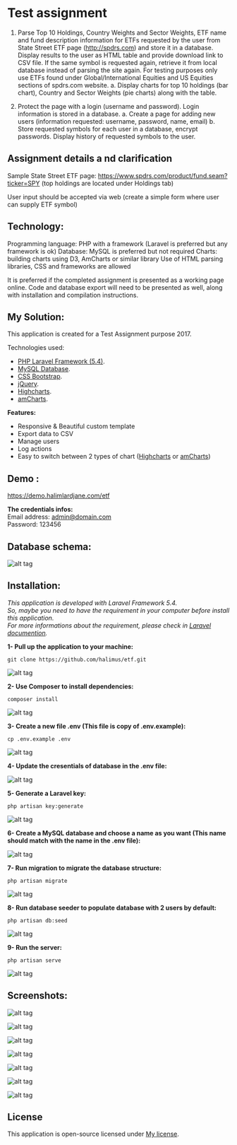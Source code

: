 
# Test assignment
1.  Parse Top 10 Holdings, Country Weights and Sector Weights, ETF name and fund description
information for ETFs requested by the user from State Street ETF page (http://spdrs.com) and 
store it in a database. Display results to the user as HTML table and provide download link to 
CSV file. If the same symbol is requested again, retrieve it from local database instead of parsing 
the site again. For testing purposes only use ETFs found under Global/International Equities and 
US Equities sections of spdrs.com website.
   a.  Display charts for top 10 holdings (bar chart), Country and Sector Weights (pie charts) 
       along with the table.

2.  Protect the page with a login (username and password). Login information is stored in a 
    database. 
    a.  Create a page for adding new users (information requested: username, password, 
        name, email)
    b.  Store requested symbols for each user in a database, encrypt passwords. Display history 
        of requested symbols to the user. 

## Assignment details a nd clarification
Sample State Street ETF page: https://www.spdrs.com/product/fund.seam?ticker=SPY (top holdings are 
located under Holdings tab)

User input should be accepted via web (create a simple form where user can supply ETF symbol)

## Technology:
Programming language: PHP with a framework (Laravel is preferred but any framework is ok)
Database: MySQL is preferred but not required
Charts: building charts using D3, AmCharts or similar library
Use of HTML parsing libraries, CSS and frameworks are allowed

It is preferred if the completed assignment is presented as a working page online. Code and database 
export will need to be presented as well, along with installation and compilation instructions.



## My Solution:
This application is created for a Test Assignment purpose 2017.

Technologies used:

- [PHP Laravel Framework (5.4)](https://laravel.com/).
- [MySQL Database](https://www.mysql.com/).
- [CSS Bootstrap](http://getbootstrap.com/).
- [jQuery](https://jquery.com/).
- [Highcharts](https://www.highcharts.com/).
- [amCharts](https://www.amcharts.com/).

**Features:**
- Responsive & Beautiful custom template
- Export data to CSV
- Manage users
- Log actions
- Easy to switch between 2 types of chart ([Highcharts](https://www.highcharts.com/) or [amCharts](https://www.amcharts.com/))

## Demo : 
https://demo.halimlardjane.com/etf

**The credentials infos:**<br>
Email address: admin@domain.com<br>
Password: 123456

## Database schema: 

![alt tag](https://github.com/halimus/etf/blob/master/public/images/mpd.png)


## Installation: 
*This application is developed with Laravel Framework 5.4.<br>
So, maybe you need to have the requirement in your computer before install this application.<br>
For more informations about the requirement, please check in [Laravel documention](https://laravel.com/docs/5.4#server-requirements).<br>*

**1- Pull up the application to your machine:**

    git clone https://github.com/halimus/etf.git

![alt tag](https://github.com/halimus/etf/blob/master/public/images/install/1.jpg)

**2- Use Composer to install dependencies:**

    composer install

![alt tag](https://github.com/halimus/etf/blob/master/public/images/install/2.jpg)



**3- Create a new file .env (This file is copy of .env.example):**
<br>

    cp .env.example .env

![alt tag](https://github.com/halimus/etf/blob/master/public/images/install/3.jpg)


**4- Update the cresentials of database in the .env file:**
<br>

![alt tag](https://github.com/halimus/etf/blob/master/public/images/install/4.jpg)
    

**5- Generate a Laravel key:**

    php artisan key:generate

![alt tag](https://github.com/halimus/etf/blob/master/public/images/install/5.jpg)

**6- Create a MySQL database and choose a name as you want (This name should match with the name in the .env file):**

![alt tag](https://github.com/halimus/etf/blob/master/public/images/install/6.jpg)


**7- Run migration to migrate the database structure:**

    php artisan migrate

![alt tag](https://github.com/halimus/etf/blob/master/public/images/install/7.jpg)


**8- Run database seeder to populate database with 2 users by default:**

    php artisan db:seed

![alt tag](https://github.com/halimus/etf/blob/master/public/images/install/8.jpg)


**9- Run the server:**

    php artisan serve

![alt tag](https://github.com/halimus/etf/blob/master/public/images/install/9.jpg)


## Screenshots: 

![alt tag](https://github.com/halimus/etf/blob/master/public/images/install/10.jpg)


![alt tag](https://github.com/halimus/etf/blob/master/public/images/install/11.jpg)


![alt tag](https://github.com/halimus/etf/blob/master/public/images/install/12.jpg)


![alt tag](https://github.com/halimus/etf/blob/master/public/images/install/13.jpg)


![alt tag](https://github.com/halimus/etf/blob/master/public/images/install/14.jpg)


![alt tag](https://github.com/halimus/etf/blob/master/public/images/install/export.jpg)


![alt tag](https://github.com/halimus/etf/blob/master/public/images/install/15.jpg)



## License

This application is open-source licensed under [My license](http://halim.lardjane.com/).
